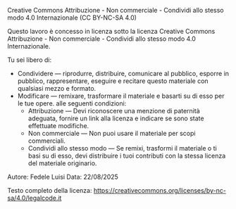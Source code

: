 Creative Commons Attribuzione - Non commerciale - Condividi allo stesso modo 4.0 Internazionale (CC BY-NC-SA 4.0)

Questo lavoro è concesso in licenza sotto la licenza Creative Commons Attribuzione - Non commerciale - Condividi allo stesso modo 4.0 Internazionale.

Tu sei libero di:
- Condividere — riprodurre, distribuire, comunicare al pubblico, esporre in pubblico, rappresentare, eseguire e recitare questo materiale con qualsiasi mezzo e formato.
- Modificare — remixare, trasformare il materiale e basarti su di esso per le tue opere.
  alle seguenti condizioni:
  - Attribuzione — Devi riconoscere una menzione di paternità adeguata, fornire un link alla licenza e indicare se sono state effettuate modifiche.
  - Non commerciale — Non puoi usare il materiale per scopi commerciali.
  - Condividi allo stesso modo — Se remixi, trasformi il materiale o ti basi su di esso, devi distribuire i tuoi contributi con la stessa licenza del materiale originario.

Autore: Fedele Luisi
Data: 22/08/2025

Testo completo della licenza:
https://creativecommons.org/licenses/by-nc-sa/4.0/legalcode.it
